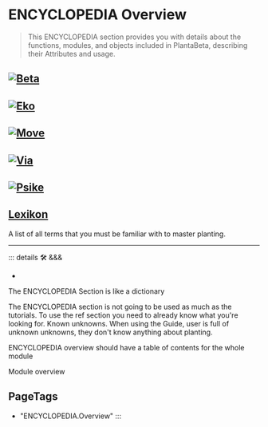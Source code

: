 
# ENCYCLOPEDIA Overview

> This ENCYCLOPEDIA section provides you with details about the functions, modules, and objects included in PlantaBeta, describing their Attributes and usage.

## [![Beta](/Beta/Beta_Icon.png)](/encyclopedia/Beta/WhatBeta)

## [![Eko](/Eko/Eko_Icon.png)](/encyclopedia/Eko/EkoOverview)

## [![Move](/Move/Move_Ikon.png)](/encyclopedia/Move/MotoOverview)

## [![Via](/Via/Via_Icon.png)](/encyclopedia/Via/ViaOverview)

## [![Psike](/Psike/Neuro_Icon.png)](/encyclopedia/Psike/NeuroOverview)

## [Lexikon](/encyclopedia/Lexikon)

A list of all terms that you must be familiar with to master planting.

---

<!-- =================================================== -->
<!-- =================================================== -->
<!-- =================================================== -->
<!-- =================================================== -->
<!-- =================================================== -->
::: details 🛠 <dev>&&&</dev>

-

The ENCYCLOPEDIA Section is like a dictionary

The ENCYCLOPEDIA section is not going to be used as much as the tutorials. To use the ref section you need to already know what you're looking for. Known unknowns. When using the Guide, user is full of unknown unknowns, they don't know anything about planting.

ENCYCLOPEDIA overview should have a table of contents for the whole module

Module overview
<h2>PageTags</h2>

- "ENCYCLOPEDIA.Overview"
:::
